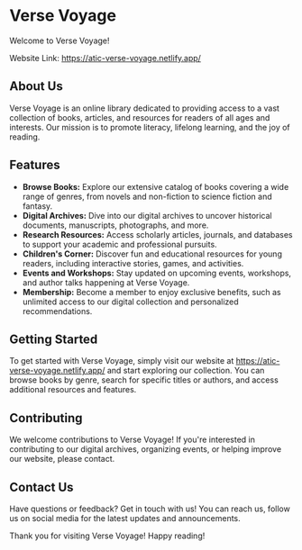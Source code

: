 # Verse Voyage

Welcome to Verse Voyage!

Website Link: https://atic-verse-voyage.netlify.app/
## About Us

Verse Voyage is an online library dedicated to providing access to a vast collection of books, articles, and resources for readers of all ages and interests. Our mission is to promote literacy, lifelong learning, and the joy of reading.

## Features

- **Browse Books:** Explore our extensive catalog of books covering a wide range of genres, from novels and non-fiction to science fiction and fantasy.
- **Digital Archives:** Dive into our digital archives to uncover historical documents, manuscripts, photographs, and more.
- **Research Resources:** Access scholarly articles, journals, and databases to support your academic and professional pursuits.
- **Children's Corner:** Discover fun and educational resources for young readers, including interactive stories, games, and activities.
- **Events and Workshops:** Stay updated on upcoming events, workshops, and author talks happening at Verse Voyage.
- **Membership:** Become a member to enjoy exclusive benefits, such as unlimited access to our digital collection and personalized recommendations.

## Getting Started

To get started with Verse Voyage, simply visit our website at https://atic-verse-voyage.netlify.app/ and start exploring our collection. You can browse books by genre, search for specific titles or authors, and access additional resources and features.

## Contributing

We welcome contributions to Verse Voyage! If you're interested in contributing to our digital archives, organizing events, or helping improve our website, please contact.

## Contact Us

Have questions or feedback? Get in touch with us! You can reach us, follow us on social media for the latest updates and announcements.

Thank you for visiting Verse Voyage! Happy reading!


